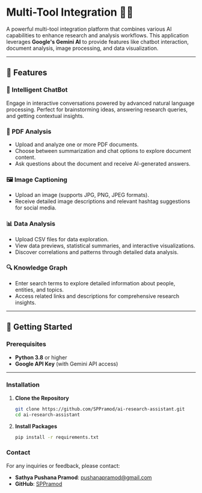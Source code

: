 # Multi-Tool Integration 🧑‍💻

A powerful multi-tool integration platform that combines various AI capabilities to enhance research and analysis workflows. This application leverages **Google's Gemini AI** to provide features like chatbot interaction, document analysis, image processing, and data visualization.

---

## 🌟 Features

### 💬 Intelligent ChatBot  
Engage in interactive conversations powered by advanced natural language processing. Perfect for brainstorming ideas, answering research queries, and getting contextual insights.

### 📄 PDF Analysis  
- Upload and analyze one or more PDF documents.  
- Choose between summarization and chat options to explore document content.  
- Ask questions about the document and receive AI-generated answers.

### 🖼️ Image Captioning  
- Upload an image (supports JPG, PNG, JPEG formats).  
- Receive detailed image descriptions and relevant hashtag suggestions for social media.

### 📊 Data Analysis  
- Upload CSV files for data exploration.  
- View data previews, statistical summaries, and interactive visualizations.  
- Discover correlations and patterns through detailed data analysis.

### 🔍 Knowledge Graph  
- Enter search terms to explore detailed information about people, entities, and topics.  
- Access related links and descriptions for comprehensive research insights.

---

## 🚀 Getting Started

### Prerequisites  
- **Python 3.8** or higher  
- **Google API Key** (with Gemini API access)

---

### Installation

1. **Clone the Repository**  
   ```bash
   git clone https://github.com/SPPramod/ai-research-assistant.git
   cd ai-research-assistant

2. **Install Packages**
   ```bash
   pip install -r requirements.txt
   ```

### Contact

For any inquiries or feedback, please contact:

- **Sathya Pushana Pramod**: [pushanapramod@gmail.com](mailto:pushanapramod@gmail.com)
- **GitHub**: [SPPramod](https://github.com/SPPramod)

